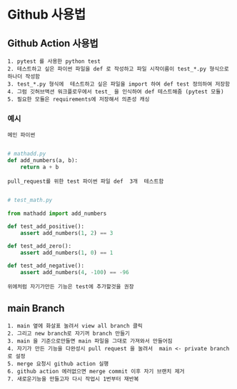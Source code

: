 # Github 사용법
## Github Action 사용법 
	
	1. pytest 를 사용한 python test
    2. 테스트하고 싶은 파이썬 파일을 def 로 작성하고 파일 시작이름이 test_*.py 형식으로 하나더 작성함
    3. test_*.py 형식에  테스트하고 싶은 파일을 import 하여 def test 정의하여 저장함 
    4. 그럼 깃허브액션 워크플로우에서 test_ 을 인식하여 def 테스트해줌 (pytest 모듈)
    5. 필요한 모듈은 requirements에 저장해서 의존성 캐싱

### 예시
    
    메인 파이썬

```python

# mathadd.py
def add_numbers(a, b):
    return a + b
```
    
    pull_request를 위한 test 파이썬 파일 def  3개  테스트함 
    
```python

# test_math.py
    
from mathadd import add_numbers
    
def test_add_positive():
    assert add_numbers(1, 2) == 3

def test_add_zero():
    assert add_numbers(1, 0) == 1

def test_add_negative():
    assert add_numbers(4, -100) == -96

```

    위에처럼 자기가만든 기능은 test에 추가할것을 권장


## main Branch

	1. main 옆에 화살표 눌려서 view all branch 클릭
	2. 그리고 new branch로 자기꺼 branch 만들기
	3. main 을 기준으로만들면 main 파일을 그대로 가져와서 만들어짐
	4. 자기가 만든 기능을 다완성시 pull request 을 눌려서  main <- private branch  로 설정
	5. merge 요청시 github action 실행
	6. github action 에러없으면 merge commit 이후 자기 브랜치 제거 
	7. 새로운기능을 만들고자 다시 작업시 1번부터 재반복
